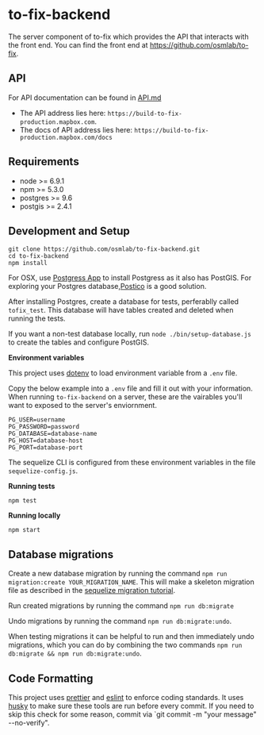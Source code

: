 # to-fix-backend

The server component of to-fix which provides the API that interacts with the front end. You can find the front end at https://github.com/osmlab/to-fix.

## API
For API documentation can be found in [API.md](https://github.com/osmlab/to-fix-backend/blob/master/API.md)
- The API address lies here: `https://build-to-fix-production.mapbox.com`.
- The docs of API  address lies here: `https://build-to-fix-production.mapbox.com/docs`


## Requirements

- node >= 6.9.1
- npm >= 5.3.0
- postgres >= 9.6
- postgis >= 2.4.1

## Development and Setup

```
git clone https://github.com/osmlab/to-fix-backend.git
cd to-fix-backend
npm install
```

For OSX, use [Postgress App](http://postgresapp.com/) to install Postgress as it also has PostGIS. For exploring your Postgres database,[Postico](https://eggerapps.at/postico/) is a good solution.

After installing Postgres, create a database for tests, perferablly called `tofix_test`. This database will have tables created and deleted when running the tests.

If you want a non-test database locally, run `node ./bin/setup-database.js` to create the tables and configure PostGIS.

**Environment variables**

This project uses [dotenv](https://www.npmjs.com/package/dotenv) to load environment variable from a `.env` file.

Copy the below example into a `.env` file and fill it out with your information. When running `to-fix-backend` on a server, these are the vairables you'll want to exposed to the server's enviornment.

```
PG_USER=username
PG_PASSWORD=password
PG_DATABASE=database-name
PG_HOST=database-host
PG_PORT=database-port
```

The sequelize CLI is configured from these environment variables in the file `sequelize-config.js`.

**Running tests**

`npm test`

**Running locally**

`npm start`

## Database migrations
Create a new database migration by running the command `npm run migration:create YOUR_MIGRATION_NAME`.  This will make a skeleton migration file as described in the [sequelize migration tutorial](http://docs.sequelizejs.com/manual/tutorial/migrations.html).

Run created migrations by running the command `npm run db:migrate`

Undo migrations by running the command `npm run db:migrate:undo`.

When testing migrations it can be helpful to run and then immediately undo migrations, which you can do by combining the two commands `npm run db:migrate && npm run db:migrate:undo`.

## Code Formatting

This project uses [prettier](https://www.npmjs.com/package/prettier) and [eslint](https://www.npmjs.com/package/eslint) to enforce coding standards. It uses [husky](https://www.npmjs.com/package/husky) to make sure these tools are run before every commit. If you need to skip this check for some reason, commit via `git commit -m "your message" --no-verify".
